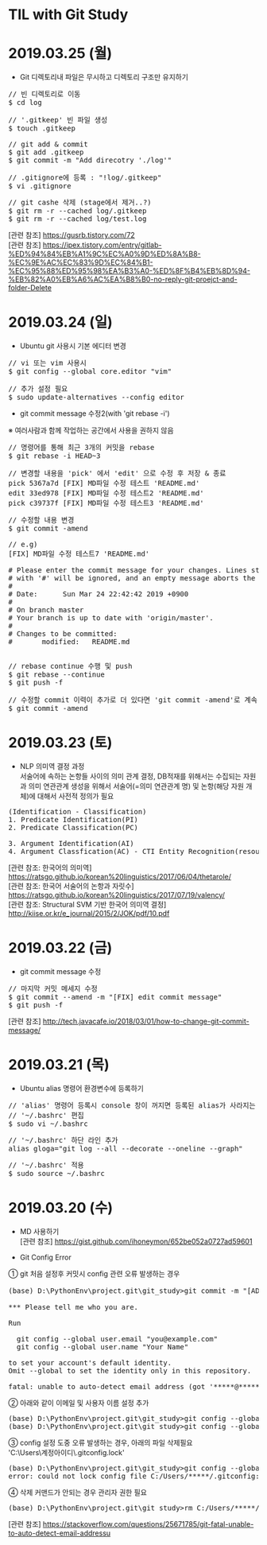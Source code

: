 TIL with Git Study
=========
# 2019.03.25 (월)
- Git 디렉토리내 파일은 무시하고 디렉토리 구조만 유지하기
<pre>
// 빈 디렉토리로 이동
$ cd log

// '.gitkeep' 빈 파일 생성
$ touch .gitkeep

// git add & commit
$ git add .gitkeep
$ git commit -m "Add direcotry './log'"

// .gitignore에 등록 : "!log/.gitkeep"
$ vi .gitignore
</pre>

<pre>
// git cashe 삭제 (stage에서 제거..?)
$ git rm -r --cached log/.gitkeep
$ git rm -r --cached log/test.log
</pre>

[관련 참조] <https://gusrb.tistory.com/72>  
[관련 참조] <https://ipex.tistory.com/entry/gitlab-%ED%94%84%EB%A1%9C%EC%A0%9D%ED%8A%B8-%EC%9E%AC%EC%83%9D%EC%84%B1-%EC%95%88%ED%95%98%EA%B3%A0-%ED%8F%B4%EB%8D%94-%EB%82%A0%EB%A6%AC%EA%B8%B0-no-reply-git-proejct-and-folder-Delete>

# 2019.03.24 (일)
- Ubuntu git 사용시 기본 에디터 변경
<pre>
// vi 또는 vim 사용시
$ git config --global core.editor "vim"

// 추가 설정 필요
$ sudo update-alternatives --config editor
</pre>

- git commit message 수정2(with 'git rebase -i')  

※ 여러사람과 함께 작업하는 공간에서 사용을 권하지 않음
<pre>
// 명령어를 통해 최근 3개의 커밋을 rebase
$ git rebase -i HEAD~3  
  
// 변경할 내용을 'pick' 에서 'edit' 으로 수정 후 저장 & 종료
pick 5367a7d [FIX] MD파일 수정 테스트 'README.md'
edit 33ed978 [FIX] MD파일 수정 테스트2 'README.md'
pick c39737f [FIX] MD파일 수정 테스트3 'README.md'
</pre>

<pre>
// 수정할 내용 변경
$ git commit -amend

// e.g)
[FIX] MD파일 수정 테스트7 'README.md'

# Please enter the commit message for your changes. Lines starting
# with '#' will be ignored, and an empty message aborts the commit.
#
# Date:      Sun Mar 24 22:42:42 2019 +0900
#
# On branch master
# Your branch is up to date with 'origin/master'.
#
# Changes to be committed:
#       modified:   README.md

</pre>

<pre>
// rebase continue 수행 및 push
$ git rebase --continue
$ git push -f

// 수정할 commit 이력이 추가로 더 있다면 'git commit -amend'로 계속 수정(반복)
$ git commit -amend
</pre>

# 2019.03.23 (토)

- NLP 의미역 결정 과정   
서술어에 속하는 논항들 사이의 의미 관계 결정, DB적재를 위해서는 수집되는 자원과 의미 연관관계 생성을 위해서 서술어(=의미 연관관계 명) 및 논항(해당 자원 개체)에 대해서 사전적 정의가 필요  
<pre>
(Identification - Classification)
1. Predicate Identification(PI)
2. Predicate Classification(PC)

3. Argument Identification(AI)
4. Argument Classfication(AC) - CTI Entity Recognition(resource)
</pre>

[관련 참조: 한국어의 의미역] <https://ratsgo.github.io/korean%20linguistics/2017/06/04/thetarole/>  
[관련 참조: 한국어 서술어의 논항과 자릿수] <https://ratsgo.github.io/korean%20linguistics/2017/07/19/valency/>  
[관련 참조: Structural SVM 기반 한국어 의미역 결정] <http://kiise.or.kr/e_journal/2015/2/JOK/pdf/10.pdf>  


# 2019.03.22 (금)

- git commit message 수정  
<pre>
// 마지막 커밋 메세지 수정
$ git commit --amend -m "[FIX] edit commit message"  
$ git push -f
</pre>

[관련 참조] <http://tech.javacafe.io/2018/03/01/how-to-change-git-commit-message/>

# 2019.03.21 (목)

- Ubuntu alias 명령어 환경변수에 등록하기  
<pre>
// 'alias' 명령어 등록시 console 창이 꺼지면 등록된 alias가 사라지는 것을 위해 bash 환경변수로 등록
// '~/.bashrc' 편집
$ sudo vi ~/.bashrc
</pre>   
  
<pre>
// '~/.bashrc' 하단 라인 추가  
alias gloga="git log --all --decorate --oneline --graph"
</pre>  
  
<pre>
// '~/.bashrc' 적용
$ sudo source ~/.bashrc
</pre>

# 2019.03.20 (수)

- MD 사용하기  
[관련 참조]  <https://gist.github.com/ihoneymon/652be052a0727ad59601>  

- Git Config Error  

① git 처음 설정후 커밋시 config 관련 오류 발생하는 경우  

<pre>
(base) D:\PythonEnv\project.git\git_study>git commit -m "[ADD] 첫번째 파일 추가 'README.md'"

*** Please tell me who you are.

Run

  git config --global user.email "you@example.com"
  git config --global user.name "Your Name"

to set your account's default identity.
Omit --global to set the identity only in this repository.

fatal: unable to auto-detect email address (got '*****@*****-HP.(none)')
</pre>  

② 아래와 같이 이메일 및 사용자 이름 설정 추가  

<pre>
(base) D:\PythonEnv\project.git\git_study>git config --global user.email "******@gmail.com"
(base) D:\PythonEnv\project.git\git_study>git config --global user.name "****"
</pre>  

③ config 설정 도중 오류 발생하는 경우, 아래의 파일 삭제필요  
'C:\\Users\\계정아이디\\.gitconfig.lock'  
<pre>
(base) D:\PythonEnv\project.git\git_study>git config --global user.email "*******@gmail.com"
error: could not lock config file C:/Users/*****/.gitconfig: File exists	
</pre>

④ 삭제 커맨드가 안되는 경우 관리자 권한 필요  
<pre>
(base) D:\PythonEnv\project.git\git_study>rm C:/Users/*****/.gitconfig.lock
</pre>  

[관련 참조] <https://stackoverflow.com/questions/25671785/git-fatal-unable-to-auto-detect-email-addressu>
